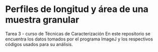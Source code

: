# Perfiles de longitud y área de una muestra granular
Tarea 3 - curso de Técnicas de Caracterización
En este repositorio se encuentra los datos tomados por el programa ImageJ y los respectivos códigos usados para su análisis.
